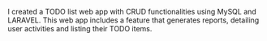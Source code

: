 I created a TODO list web app with CRUD functionalities using MySQL and LARAVEL. This web app includes a feature that generates reports, detailing user activities and listing their TODO items.
